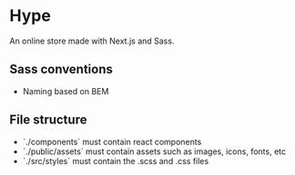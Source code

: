 <h1>Hype</h1>

An online store made with Next.js and Sass.

<h2>Sass conventions</h2>

<ul>
  <li>Naming based on BEM</li>
</ul>

<h2>File structure</h2>

<ul>
  <li>`./components` must contain react components</li>
  <li>`./public/assets` must contain assets such as images, icons, fonts, etc</li>
  <li>`./src/styles` must contain the .scss and .css files</li>
</ul>
